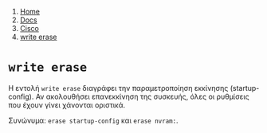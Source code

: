 <!-- -
Title: write erase
Description: Σημειώσεις για την εντολή write erase σε συσκευές Cisco
Author: Marios Zindilis
First Published: 2014-01-24
- -->

<ol class='breadcrumb' itemprop='breadcrumb'>
	<li><a href="/">Home</a></li>
	<li><a href="/docs/">Docs</a></li>
	<li><a href="/docs/cisco/">Cisco</a></li>
	<li><a href="/docs/cisco/write-erase.el.html">write erase</a></li>
</ol>

`write erase`
=============

Η εντολή `write erase` διαγράφει την παραμετροποίηση εκκίνησης 
(startup-config). Αν ακολουθήσει επανεκκίνηση της συσκευής, όλες οι 
ρυθμίσεις που έχουν γίνει χάνονται οριστικά.

Συνώνυμα: `erase startup-config` και `erase nvram:`.
